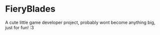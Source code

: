 FieryBlades
===========

A cute little game developer project, probably wont become anything big, just for fun! :3
